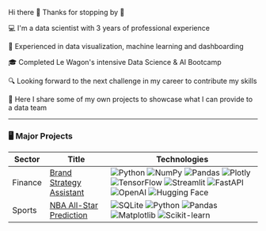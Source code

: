 Hi there 👋 Thanks for stopping by 🏃

💻 I'm a data scientist with 3 years of professional experience 

💪 Experienced in data visualization, machine learning and dashboarding

🎓 Completed Le Wagon's intensive Data Science & AI Bootcamp 

🔍 Looking forward to the next challenge in my career to contribute my skills

📄 Here I share some of my own projects to showcase what I can provide to a data team

---

### 🖥️ Major Projects
<!-- table -->
<!-- https://github.com/simple-icons/simple-icons/blob/develop/slugs.md -->
| Sector  | Title                                    | Technologies                                                                       |
|---------|------------------------------------------|------------------------------------------------------------------------------------|
| Finance | [Brand Strategy Assistant](https://github.com/ibraeksi/Finance/tree/main/brand_strategy_assistant) | ![Python](https://img.shields.io/badge/Python-3776AB?logo=python&logoColor=fff) ![NumPy](https://img.shields.io/badge/NumPy-4DABCF?logo=numpy&logoColor=fff) ![Pandas](https://img.shields.io/badge/Pandas-150458?logo=pandas&logoColor=fff) ![Plotly](https://img.shields.io/badge/-Plotly-black?style=flat-square&logo=plotly) ![TensorFlow](https://img.shields.io/badge/TensorFlow-ff8f00?logo=tensorflow&logoColor=white) ![Streamlit](https://img.shields.io/badge/-Streamlit-E50914?style=flat-square&logo=streamlit&logoColor=fff) ![FastAPI](https://img.shields.io/badge/FastAPI-009485.svg?logo=fastapi&logoColor=white) ![OpenAI](https://img.shields.io/badge/OpenAI-74aa9c?logo=openai&logoColor=white) ![Hugging Face](https://img.shields.io/badge/Hugging%20Face-FFD21E?logo=huggingface&logoColor=000) |
| Sports  | [NBA All-Star Prediction](https://github.com/ibraeksi/Sports/tree/main/allstar-prediction) | ![SQLite](https://img.shields.io/badge/SQLite-%2307405e.svg?logo=sqlite&logoColor=white) ![Python](https://img.shields.io/badge/Python-3776AB?logo=python&logoColor=fff) ![Pandas](https://img.shields.io/badge/Pandas-150458?logo=pandas&logoColor=fff) ![Matplotlib](https://custom-icon-badges.demolab.com/badge/Matplotlib-71D291?logo=matplotlib&logoColor=fff) ![Scikit-learn](https://img.shields.io/badge/-scikit--learn-%23F7931E?logo=scikit-learn&logoColor=white) |
